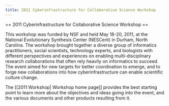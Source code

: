 ```yaml
---
title: 2011 Cyberinfrastructure for Collaborative Science Workshop
---
```


== 2011 Cyberinfrastructure for Collaborative Science Workshop ==

This workshop was funded by NSF and held May 18-20, 2011, at the National Evolutionary Synthesis Center (NESCent) in Durham, North Carolina. The workshop brought together a diverse group of informatics practitioners, social scientists, technology experts, and biologists with different perspectives and experiences on enabling multi-disciplinary research collaborations that often rely heavily on informatics to succeed.  The event aimed for new targets for better coordination to emerge, and to forge new collaborations into how cyberinfrastructure can enable scientific culture change.

The [[2011 Workshop| Workshop home page]] provides the best starting point to learn more about the objectives and ideas going into the event, and the various documents and other products resulting from it.
